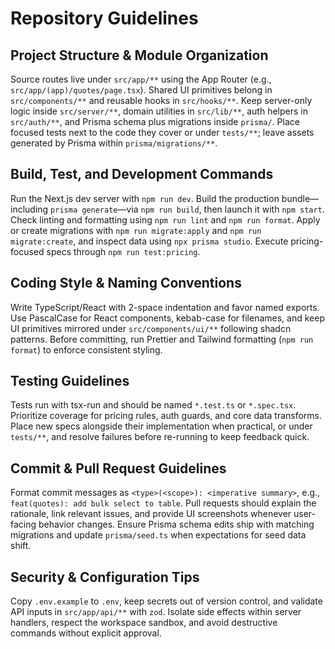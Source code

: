 # Repository Guidelines

## Project Structure & Module Organization
Source routes live under `src/app/**` using the App Router (e.g., `src/app/(app)/quotes/page.tsx`). Shared UI primitives belong in `src/components/**` and reusable hooks in `src/hooks/**`. Keep server-only logic inside `src/server/**`, domain utilities in `src/lib/**`, auth helpers in `src/auth/**`, and Prisma schema plus migrations inside `prisma/`. Place focused tests next to the code they cover or under `tests/**`; leave assets generated by Prisma within `prisma/migrations/**`.

## Build, Test, and Development Commands
Run the Next.js dev server with `npm run dev`. Build the production bundle—including `prisma generate`—via `npm run build`, then launch it with `npm start`. Check linting and formatting using `npm run lint` and `npm run format`. Apply or create migrations with `npm run migrate:apply` and `npm run migrate:create`, and inspect data using `npx prisma studio`. Execute pricing-focused specs through `npm run test:pricing`.

## Coding Style & Naming Conventions
Write TypeScript/React with 2-space indentation and favor named exports. Use PascalCase for React components, kebab-case for filenames, and keep UI primitives mirrored under `src/components/ui/**` following shadcn patterns. Before committing, run Prettier and Tailwind formatting (`npm run format`) to enforce consistent styling.

## Testing Guidelines
Tests run with tsx-run and should be named `*.test.ts` or `*.spec.tsx`. Prioritize coverage for pricing rules, auth guards, and core data transforms. Place new specs alongside their implementation when practical, or under `tests/**`, and resolve failures before re-running to keep feedback quick.

## Commit & Pull Request Guidelines
Format commit messages as `<type>(<scope>): <imperative summary>`, e.g., `feat(quotes): add bulk select to table`. Pull requests should explain the rationale, link relevant issues, and provide UI screenshots whenever user-facing behavior changes. Ensure Prisma schema edits ship with matching migrations and update `prisma/seed.ts` when expectations for seed data shift.

## Security & Configuration Tips
Copy `.env.example` to `.env`, keep secrets out of version control, and validate API inputs in `src/app/api/**` with `zod`. Isolate side effects within server handlers, respect the workspace sandbox, and avoid destructive commands without explicit approval.
